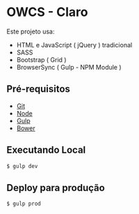 # OWCS - Claro

Este projeto usa:

* HTML e JavaScript ( jQuery ) tradicional
* SASS
* Bootstrap ( Grid )
* BrowserSync ( Gulp - NPM Module )

## Pré-requisitos

* [Git](https://git-scm.com/)
* [Node](http://nodejs.org/)
* [Gulp](http://gulpjs.com/)
* [Bower](http://bower.io/)

## Executando Local

```sh
$ gulp dev
```

## Deploy para produção

```sh
$ gulp prod
```